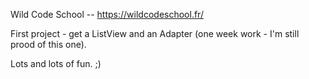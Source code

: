 Wild Code School -- https://wildcodeschool.fr/

First project - get a ListView and an Adapter (one week work - I'm still prood of this one).

Lots and lots of fun. ;)
